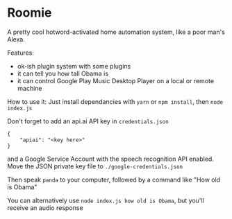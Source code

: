 # Roomie

A pretty cool hotword-activated home automation system, like a poor man's Alexa.

Features:
  - ok-ish plugin system with some plugins
  - it can tell you how tall Obama is
  - it can control Google Play Music Desktop Player on a local or remote machine

How to use it: Just install dependancies with `yarn` or `npm install`, then `node index.js`

Don't forget to add an api.ai API key in `credentials.json`
```
{
	"apiai": "<key here>"
}
```

and a Google Service Account with the speech recognition API enabled.
Move the JSON private key file to `./google-credentials.json`

Then speak `panda` to your computer, followed by a command like "How old is Obama"

You can alternatively use `node index.js how old is Obama`, but you'll receive an audio response